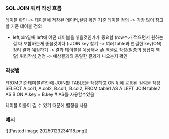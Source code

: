 ### SQL JOIN 쿼리 작성 흐름
테이블 확인 -> 테이블에 저장된 데이터,컬럼 확인
기준 테이블 정의 -> 가장 많이 참고할 기준 테이블 정의 
- leftjoin일때 left에 어떤 테이블을 넣을것인가가 중요함 (row수가 적으면서 원하는걸 다 포함하는게 좋을것이다.)
JOIN key 찾기 -> 여러 table과 연결한 key(ON)정리
결과 예상하기 -> 결과 테이블을 예상해서 손,엑셀로 작성(일종의 정답지 역할)
쿼리작성,검정 -> 예상결과와 동일한 결과가 나오는지 확인


### 작성법
FROM(기준테이블)하단에 JOIN할 TABLE을 작성하고 ON 뒤에 공통된 컬럼을 작성
SELECT
	 A.col1,
	 A.col2,
	 B.col1,
	 B.col2,
FROM table1 AS A
LEFT JOIN table2 AS B
ON A.key = B.key # AS를 사용할수있음

테이블 이름이 길 수 있기 때문에 별칭을 사용
### 예시
![[Pasted image 20250123234118.png]]
